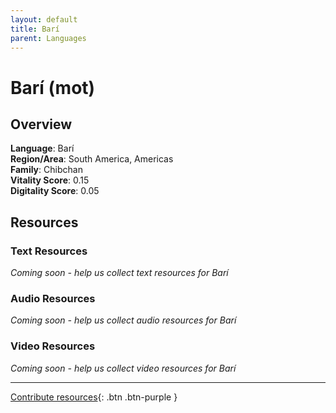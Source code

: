 ```yaml
---
layout: default
title: Barí
parent: Languages
---
```


# Barí (mot)

## Overview

**Language**: Barí  
**Region/Area**: South America, Americas  
**Family**: Chibchan  
**Vitality Score**: 0.15  
**Digitality Score**: 0.05  

## Resources

### Text Resources
*Coming soon - help us collect text resources for Barí*

### Audio Resources
*Coming soon - help us collect audio resources for Barí*

### Video Resources
*Coming soon - help us collect video resources for Barí*

---

[Contribute resources](https://fairtrain.github.io/){: .btn .btn-purple }
